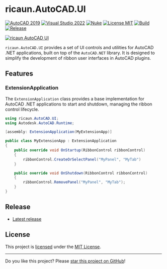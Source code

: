 # ricaun.AutoCAD.UI

[![AutoCAD 2019](https://img.shields.io/badge/AutoCAD-2019+-E51050.svg)](https://github.com/ricaun-io/ricaun.AutoCAD.UI)
[![Visual Studio 2022](https://img.shields.io/badge/Visual%20Studio-2022-blue)](https://github.com/ricaun-io/ricaun.AutoCAD.UI)
[![Nuke](https://img.shields.io/badge/Nuke-Build-blue)](https://nuke.build/)
[![License MIT](https://img.shields.io/badge/License-MIT-blue.svg)](LICENSE)
[![Build](https://github.com/ricaun-io/ricaun.AutoCAD.UI/actions/workflows/Build.yml/badge.svg)](https://github.com/ricaun-io/ricaun.AutoCAD.UI/actions)
[![Release](https://img.shields.io/nuget/v/ricaun.AutoCAD.UI?logo=nuget&label=release&color=blue)](https://www.nuget.org/packages/ricaun.AutoCAD.UI)

[![ricaun AutoCAD UI](https://raw.githubusercontent.com/ricaun/test-assets/main/assets/ricaun.AutoCAD.UI.png)](https://github.com/ricaun-io/ricaun.AutoCAD.UI)

`ricaun.AutoCAD.UI` provides a set of UI controls and utilities for AutoCAD .NET applications, built on top of the `AutoCAD.NET` library. It is designed to simplify the development of ribbon user interfaces in AutoCAD plugins.

## Features

### ExtensionApplication

The `ExtensionApplication` class provides a base implementation for AutoCAD .NET applications to start and shutdown, managing the ribbon control lifecycle.

```C#
using ricaun.AutoCAD.UI;
using Autodesk.AutoCAD.Runtime;

[assembly: ExtensionApplication(MyExtensionApp)]

public class MyExtensionApp : ExtensionApplication
{
    public override void OnStartup(RibbonControl ribbonControl)
    {
        ribbonControl.CreateOrSelectPanel("MyPanel", "MyTab")
    }

    public override void OnShutdown(RibbonControl ribbonControl)
    {
        ribbonControl.RemovePanel("MyPanel", "MyTab");
    }
}
```

## Release

* [Latest release](https://github.com/ricaun-io/ricaun.AutoCAD.UI/releases/latest)

## License

This project is [licensed](LICENSE) under the [MIT License](https://en.wikipedia.org/wiki/MIT_License).

---

Do you like this project? Please [star this project on GitHub](https://github.com/ricaun-io/ricaun.AutoCAD.UI/stargazers)!
